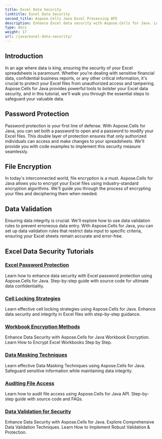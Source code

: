 ```yaml
---
title: Excel Data Security
linktitle: Excel Data Security
second_title: Aspose.Cells Java Excel Processing API
description: Enhance Excel data security with Aspose.Cells for Java. Learn step by step how to protect your spreadsheets, encrypt files, and ensure data integrity.
type: docs
weight: 17
url: /java/excel-data-security/
---
```


## Introduction
In an age where data is king, ensuring the security of your Excel spreadsheets is paramount. Whether you're dealing with sensitive financial data, confidential business reports, or any other critical information, it's crucial to protect your Excel files from unauthorized access and tampering. Aspose.Cells for Java provides powerful tools to bolster your Excel data security, and in this tutorial, we'll walk you through the essential steps to safeguard your valuable data.


## Password Protection
Password protection is your first line of defense. With Aspose.Cells for Java, you can set both a password to open and a password to modify your Excel files. This double layer of protection ensures that only authorized individuals can access and make changes to your spreadsheets. We'll provide you with code examples to implement this security measure seamlessly.

## File Encryption
In today's interconnected world, file encryption is a must. Aspose.Cells for Java allows you to encrypt your Excel files using industry-standard encryption algorithms. We'll guide you through the process of encrypting your files and deciphering them when needed.

## Data Validation
Ensuring data integrity is crucial. We'll explore how to use data validation rules to prevent erroneous data entry. With Aspose.Cells for Java, you can set up data validation rules that restrict data input to specific criteria, ensuring your Excel sheets remain accurate and error-free.

## Excel Data Security Tutorials
### [Excel Password Protection](./excel-password-protection/)
Learn how to enhance data security with Excel password protection using Aspose.Cells for Java. Step-by-step guide with source code for ultimate data confidentiality.
### [Cell Locking Strategies](./cell-locking-strategies/)
Learn effective cell locking strategies using Aspose.Cells for Java. Enhance data security and integrity in Excel files with step-by-step guidance.
### [Workbook Encryption Methods](./workbook-encryption-methods/)
Enhance Data Security with Aspose.Cells for Java Workbook Encryption. Learn How to Encrypt Excel Workbooks Step by Step.
### [Data Masking Techniques](./data-masking-techniques/)
Learn effective Data Masking Techniques using Aspose.Cells for Java. Safeguard sensitive information while maintaining data integrity.
### [Auditing File Access](./auditing-file-access/)
Learn how to audit file access using Aspose.Cells for Java API. Step-by-step guide with source code and FAQs.
### [Data Validation for Security](./data-validation-for-security/)
Enhance Data Security with Aspose.Cells for Java. Explore Comprehensive Data Validation Techniques. Learn How to Implement Robust Validation & Protection.